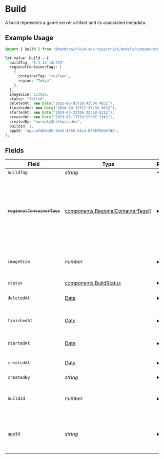 # Build

A build represents a game server artifact and its associated metadata.

## Example Usage

```typescript
import { Build } from "@hathora/cloud-sdk-typescript/models/components";

let value: Build = {
  buildTag: "0.1.14-14c793",
  regionalContainerTags: [
    {
      containerTag: "<value>",
      region: "Tokyo",
    },
  ],
  imageSize: 123820,
  status: "failed",
  deletedAt: new Date("2025-06-03T19:43:04.405Z"),
  finishedAt: new Date("2024-09-15T17:37:32.983Z"),
  startedAt: new Date("2024-03-22T06:32:58.021Z"),
  createdAt: new Date("2023-03-17T19:22:07.134Z"),
  createdBy: "noreply@hathora.dev",
  buildId: 1,
  appId: "app-af469a92-5b45-4565-b3c4-b79878de67d2",
};
```

## Fields

| Field                                                                                                                   | Type                                                                                                                    | Required                                                                                                                | Description                                                                                                             | Example                                                                                                                 |
| ----------------------------------------------------------------------------------------------------------------------- | ----------------------------------------------------------------------------------------------------------------------- | ----------------------------------------------------------------------------------------------------------------------- | ----------------------------------------------------------------------------------------------------------------------- | ----------------------------------------------------------------------------------------------------------------------- |
| `buildTag`                                                                                                              | *string*                                                                                                                | :heavy_minus_sign:                                                                                                      | N/A                                                                                                                     | 0.1.14-14c793                                                                                                           |
| ~~`regionalContainerTags`~~                                                                                             | [components.RegionalContainerTags](../../models/components/regionalcontainertags.md)[]                                  | :heavy_check_mark:                                                                                                      | : warning: ** DEPRECATED **: This will be removed in a future release, please migrate away from it as soon as possible. |                                                                                                                         |
| `imageSize`                                                                                                             | *number*                                                                                                                | :heavy_check_mark:                                                                                                      | The size (in bytes) of the Docker image built by Hathora.                                                               |                                                                                                                         |
| `status`                                                                                                                | [components.BuildStatus](../../models/components/buildstatus.md)                                                        | :heavy_check_mark:                                                                                                      | N/A                                                                                                                     |                                                                                                                         |
| `deletedAt`                                                                                                             | [Date](https://developer.mozilla.org/en-US/docs/Web/JavaScript/Reference/Global_Objects/Date)                           | :heavy_check_mark:                                                                                                      | When the build was deleted.                                                                                             |                                                                                                                         |
| `finishedAt`                                                                                                            | [Date](https://developer.mozilla.org/en-US/docs/Web/JavaScript/Reference/Global_Objects/Date)                           | :heavy_check_mark:                                                                                                      | When [`RunBuild()`](https://hathora.dev/api#tag/BuildV2/operation/RunBuild) finished executing.                         |                                                                                                                         |
| `startedAt`                                                                                                             | [Date](https://developer.mozilla.org/en-US/docs/Web/JavaScript/Reference/Global_Objects/Date)                           | :heavy_check_mark:                                                                                                      | When [`RunBuild()`](https://hathora.dev/api#tag/BuildV2/operation/RunBuild) is called.                                  |                                                                                                                         |
| `createdAt`                                                                                                             | [Date](https://developer.mozilla.org/en-US/docs/Web/JavaScript/Reference/Global_Objects/Date)                           | :heavy_check_mark:                                                                                                      | When [`CreateBuild()`](https://hathora.dev/api#tag/BuildV2/operation/CreateBuild) is called.                            |                                                                                                                         |
| `createdBy`                                                                                                             | *string*                                                                                                                | :heavy_check_mark:                                                                                                      | N/A                                                                                                                     | noreply@hathora.dev                                                                                                     |
| `buildId`                                                                                                               | *number*                                                                                                                | :heavy_check_mark:                                                                                                      | System generated id for a build. Increments by 1.                                                                       | 1                                                                                                                       |
| `appId`                                                                                                                 | *string*                                                                                                                | :heavy_check_mark:                                                                                                      | System generated unique identifier for an application.                                                                  | app-af469a92-5b45-4565-b3c4-b79878de67d2                                                                                |